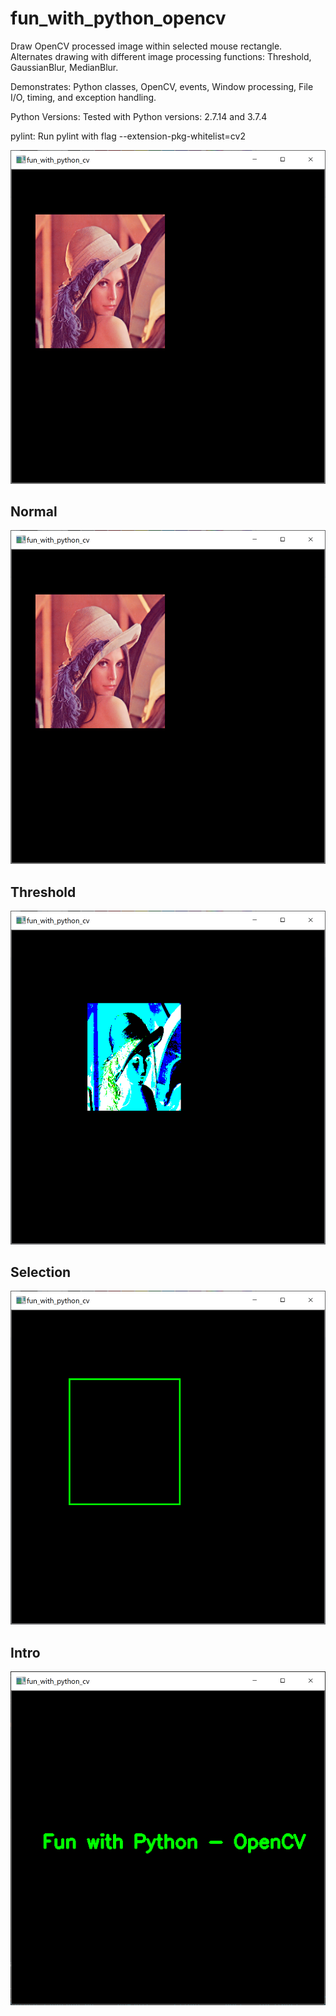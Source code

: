 # fun_with_python_opencv
Draw OpenCV processed image within selected mouse rectangle.
Alternates drawing with different image processing functions: Threshold,
GaussianBlur, MedianBlur.

Demonstrates: Python classes, OpenCV, events, Window processing, File I/O,
timing, and exception handling.

Python Versions:
Tested with Python versions: 2.7.14 and 3.7.4

pylint:
Run pylint with flag --extension-pkg-whitelist=cv2

[![Fun with OpenCV video](/images/normal.png)](videos/fun_with_python_opencv.webm)
    
## Normal

![Normal Screenshot](/images/normal.png)

## Threshold

![Threshold Screenshot](/images/threshold.png)

## Selection

![Selection Screenshot](/images/select.png) 

## Intro

![Intro Screenshot](/images/intro.png)

